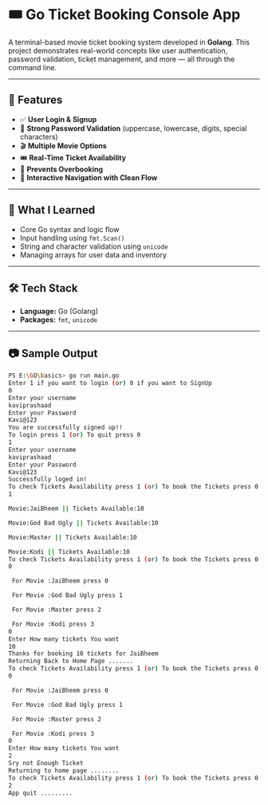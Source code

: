 # 🎟️ Go Ticket Booking Console App

A terminal-based movie ticket booking system developed in **Golang**. This project demonstrates real-world concepts like user authentication, password validation, ticket management, and more — all through the command line.

---

## 🚀 Features

- ✅ **User Login & Signup**
- 🔐 **Strong Password Validation** (uppercase, lowercase, digits, special characters)
- 🎬 **Multiple Movie Options**
- 🎟️ **Real-Time Ticket Availability**
- 🛑 **Prevents Overbooking**
- 🔁 **Interactive Navigation with Clean Flow**

---

## 🧠 What I Learned

- Core Go syntax and logic flow  
- Input handling using `fmt.Scan()`  
- String and character validation using `unicode`  
- Managing arrays for user data and inventory  

---

## 🛠️ Tech Stack

- **Language:** Go (Golang)
- **Packages:** `fmt`, `unicode`

---

## 📷 Sample Output

```bash
PS E:\GO\basics> go run main.go
Enter 1 if you want to login (or) 0 if you want to SignUp
0
Enter your username
kaviprashaad
Enter your Password
Kavi@123
You are successfully signed up!!
To login press 1 (or) To quit press 0
1
Enter your username
kaviprashaad
Enter your Password
Kavi@123
Successfully loged in!
To check Tickets Availability press 1 (or) To book the Tickets press 0 (or) To quit press 2
1

Movie:JaiBheem || Tickets Available:10

Movie:God Bad Ugly || Tickets Available:10

Movie:Master || Tickets Available:10

Movie:Kodi || Tickets Available:10
To check Tickets Availability press 1 (or) To book the Tickets press 0 (or) To quit press 2
0

 For Movie :JaiBheem press 0

 For Movie :God Bad Ugly press 1

 For Movie :Master press 2

 For Movie :Kodi press 3
0
Enter How many tickets You want
10
Thanks for booking 10 tickets for JaiBheem
Returning Back to Home Page .......
To check Tickets Availability press 1 (or) To book the Tickets press 0 (or) To quit press 2
0

 For Movie :JaiBheem press 0

 For Movie :God Bad Ugly press 1

 For Movie :Master press 2

 For Movie :Kodi press 3
0
Enter How many tickets You want
2
Sry not Enough Ticket
Returning to home page ........
To check Tickets Availability press 1 (or) To book the Tickets press 0 (or) To quit press 2
2
App quit .........
